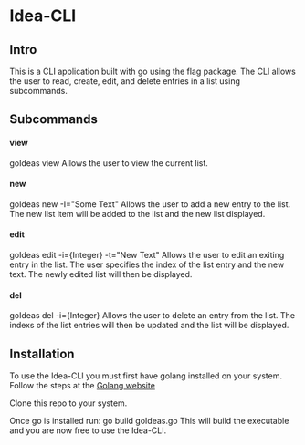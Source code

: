 # Idea-CLI

## Intro
This is a CLI application built with go using the flag package. The CLI allows the user to read, create, edit, and delete entries in a list using
subcommands. 

## Subcommands

#### view 
  goIdeas view
Allows the user to view the current list.

#### new
  goIdeas new -I="Some Text"
Allows the user to add a new entry to the list. The new list item will be added to the list and the new list displayed.

#### edit
  goIdeas edit -i={Integer} -t="New Text"
Allows the user to edit an exiting entry in the list. The user specifies the index of the list entry and the new text. The newly edited list will then be 
displayed.

#### del
  goIdeas del -i={Integer}
Allows the user to delete an entry from the list. The indexs of the list entries will then be updated and the list will be displayed.

## Installation
To use the Idea-CLI you must first have golang installed on your system. Follow the steps at the [Golang website](https://go.dev/doc/install)

Clone this repo to your system.

Once go is installed run:
  go build goIdeas.go
This will build the executable and you are now free to use the Idea-CLI.

